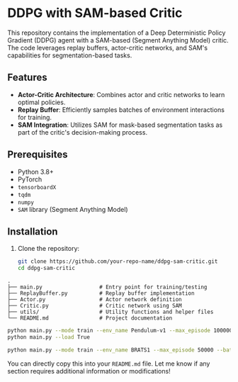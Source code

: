 # DDPG with SAM-based Critic

This repository contains the implementation of a Deep Deterministic Policy Gradient (DDPG) agent with a SAM-based (Segment Anything Model) critic. The code leverages replay buffers, actor-critic networks, and SAM's capabilities for segmentation-based tasks.

## Features
- **Actor-Critic Architecture**: Combines actor and critic networks to learn optimal policies.
- **Replay Buffer**: Efficiently samples batches of environment interactions for training.
- **SAM Integration**: Utilizes SAM for mask-based segmentation tasks as part of the critic's decision-making process.

## Prerequisites
- Python 3.8+
- PyTorch
- `tensorboardX`
- `tqdm`
- `numpy`
- `SAM` library (Segment Anything Model)

## Installation
1. Clone the repository:
   ```bash
   git clone https://github.com/your-repo-name/ddpg-sam-critic.git
   cd ddpg-sam-critic
```
.
├── main.py                  # Entry point for training/testing
├── ReplayBuffer.py          # Replay buffer implementation
├── Actor.py                 # Actor network definition
├── Critic.py                # Critic network using SAM
├── utils/                   # Utility functions and helper files
└── README.md                # Project documentation
```

   ```bash
python main.py --mode train --env_name Pendulum-v1 --max_episode 100000 --batch_size 100 --update_iteration 200```
python main.py --load True
```
   ```bash
python main.py --mode train --env_name BRATS1 --max_episode 50000 --batch_size 64 --update_iteration 100
```
You can directly copy this into your `README.md` file. Let me know if any section requires additional information or modifications!
